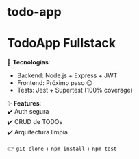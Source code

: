 # todo-app
# TodoApp Fullstack  
🚀 **Tecnologías**:  
- Backend: Node.js + Express + JWT  
- Frontend: Próximo paso 😉  
- Tests: Jest + Supertest (100% coverage)  

✨ **Features**:  
✔️ Auth segura  
✔️ CRUD de TODOs  
✔️ Arquitectura limpia  

👉 `git clone` + `npm install` + `npm test`
